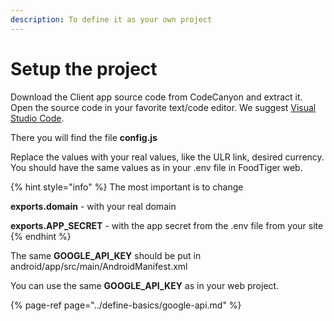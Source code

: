 ```yaml
---
description: To define it as your own project
---
```


# Setup the project

Download the Client app source code from CodeCanyon and extract it.   
Open the source code in your favorite text/code editor. We suggest [Visual Studio Code](https://code.visualstudio.com/). 

There you will find the file **config.js** 

Replace the values with your real values, like the ULR link, desired currency. You should have the same values as in your .env file in FoodTiger web. 

{% hint style="info" %}
The most important is to change

**exports.domain** - with your real domain

**exports.APP\_SECRET** - with the app secret from the .env file from your site 
{% endhint %}

The same **GOOGLE\_API\_KEY** should be put in android/app/src/main/AndroidManifest.xml  
  
You can use the same **GOOGLE\_API\_KEY** as in your web project.

{% page-ref page="../define-basics/google-api.md" %}



